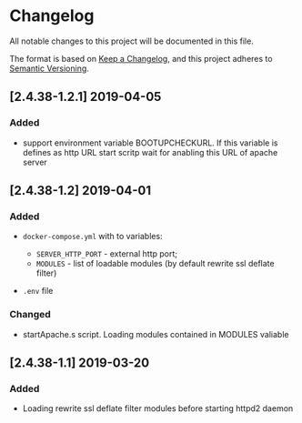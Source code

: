# Changelog
All notable changes to this project will be documented in this file.

The format is based on [Keep a Changelog](https://keepachangelog.com/en/1.0.0/),
and this project adheres to [Semantic Versioning](https://semver.org/spec/v2.0.0.html).

## [2.4.38-1.2.1] 2019-04-05

### Added
- support environment variable BOOTUPCHECKURL. If this variable is defines as http URL start scritp wait for anabling this URL of apache server 


## [2.4.38-1.2] 2019-04-01

### Added

- `docker-compose.yml` with to variables:
  * `SERVER_HTTP_PORT` - external http port;
  * `MODULES` - list of loadable modules (by default rewrite ssl deflate filter)
  
 - `.env` file
 
 ### Changed
 
 - startApache.s script. Loading modules contained in MODULES valiable
 
 ## [2.4.38-1.1] 2019-03-20
 
 ### Added

- Loading rewrite ssl deflate filter modules before starting httpd2 daemon
